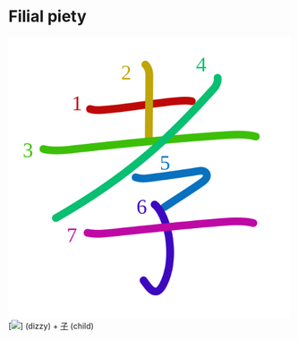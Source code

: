 # Filial piety
![孝](../kanji-colorize/5b5d.svg)
[![](http://www.kanjidamage.com/assets/radsmall/dizzy-1cd0f1562811fc897526b7bfc4bacd8c965ac7b644183351daa2324c62f26f60.jpg)] (dizzy) + [子](子.md) (child)